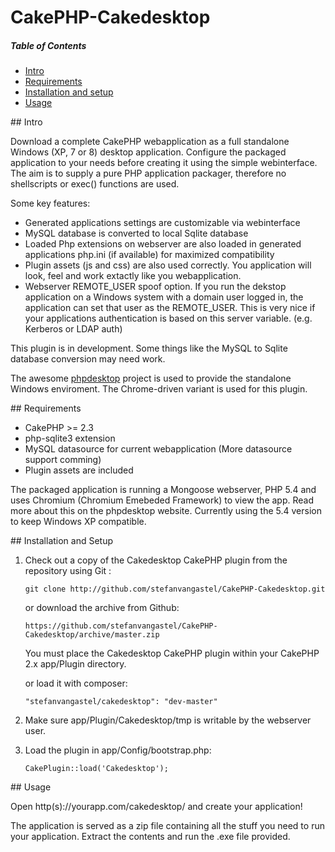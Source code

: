 CakePHP-Cakedesktop
==================

##### Table of Contents  
* [Intro](#intro)  
* [Requirements](#requirements)  
* [Installation and setup](#installation)  
* [Usage](#usage) 

<a name="intro"/>
## Intro

Download a complete CakePHP webapplication as a full standalone Windows (XP, 7 or 8) desktop application. Configure the packaged application to your needs before creating it using the simple webinterface. The aim is to supply a pure PHP application packager, therefore no shellscripts or exec() functions are used.

Some key features:

 * Generated applications settings are customizable via webinterface
 * MySQL database is converted to local Sqlite database
 * Loaded Php extensions on webserver are also loaded in generated applications php.ini (if available) for maximized compatibility
 * Plugin assets (js and css) are also used correctly. You application will look, feel and work extactly like you webapplication.
 * Webserver REMOTE_USER spoof option. If you run the dekstop application on a Windows system with a domain user logged in, the application can set that user as the REMOTE_USER. This is very nice if your applications authentication is based on this server variable. (e.g. Kerberos or LDAP auth)

This plugin is in development. Some things like the MySQL to Sqlite database conversion may need work.

The awesome [phpdesktop](https://code.google.com/p/phpdesktop/) project is used to provide the standalone Windows enviroment. The Chrome-driven variant is used for this plugin.

<a name="requirements"/>
## Requirements

 * CakePHP >= 2.3
 * php-sqlite3 extension
 * MySQL datasource for current webapplication (More datasource support comming)
 * Plugin assets are included

The packaged application is running a Mongoose webserver, PHP 5.4 and uses Chromium (Chromium Emebeded Framework) to view the app. Read more about this on the phpdesktop website. Currently using the 5.4 version to keep Windows XP compatible.

<a name="installation"/>
## Installation and Setup

1. Check out a copy of the Cakedesktop CakePHP plugin from the repository using Git :

	`git clone http://github.com/stefanvangastel/CakePHP-Cakedesktop.git`

	or download the archive from Github: 

	`https://github.com/stefanvangastel/CakePHP-Cakedesktop/archive/master.zip`

	You must place the Cakedesktop CakePHP plugin within your CakePHP 2.x app/Plugin directory.
	
	or load it with composer:
	
	`"stefanvangastel/cakedesktop": "dev-master"`

2. Make sure app/Plugin/Cakedesktop/tmp is writable by the webserver user.

3. Load the plugin in app/Config/bootstrap.php:

	`CakePlugin::load('Cakedesktop');`

<a name="usage"/>
## Usage

Open http(s)://yourapp.com/cakedesktop/ and create your application!

The application is served as a zip file containing all the stuff you need to run your application. Extract the contents and run the .exe file provided.